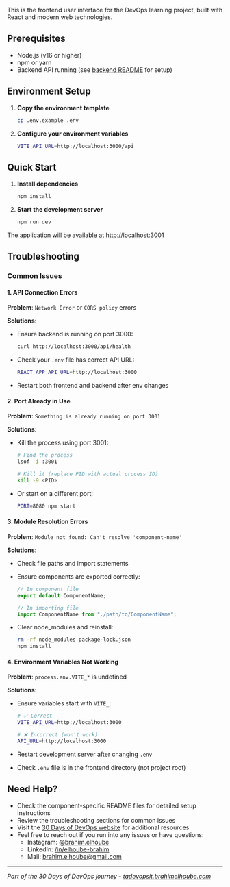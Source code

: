 This is the frontend user interface for the DevOps learning project, built with React and modern web technologies.

## Prerequisites

- Node.js (v16 or higher)
- npm or yarn
- Backend API running (see [backend README](../backend/README.md) for setup)

## Environment Setup

1. **Copy the environment template**

   ```bash
   cp .env.example .env
   ```

2. **Configure your environment variables**

   ```bash
   VITE_API_URL=http://localhost:3000/api
   ```

## Quick Start

1. **Install dependencies**

   ```bash
   npm install
   ```

2. **Start the development server**
   ```bash
   npm run dev
   ```

The application will be available at http://localhost:3001

## Troubleshooting

### Common Issues

#### 1. API Connection Errors

**Problem**: `Network Error` or `CORS policy` errors

**Solutions**:

- Ensure backend is running on port 3000:
  ```bash
  curl http://localhost:3000/api/health
  ```
- Check your `.env` file has correct API URL:
  ```bash
  REACT_APP_API_URL=http://localhost:3000
  ```
- Restart both frontend and backend after env changes

#### 2. Port Already in Use

**Problem**: `Something is already running on port 3001`

**Solutions**:

- Kill the process using port 3001:

  ```bash
  # Find the process
  lsof -i :3001

  # Kill it (replace PID with actual process ID)
  kill -9 <PID>
  ```

- Or start on a different port:
  ```bash
  PORT=8080 npm start
  ```

#### 3. Module Resolution Errors

**Problem**: `Module not found: Can't resolve 'component-name'`

**Solutions**:

- Check file paths and import statements
- Ensure components are exported correctly:

  ```javascript
  // In component file
  export default ComponentName;

  // In importing file
  import ComponentName from "./path/to/ComponentName";
  ```

- Clear node_modules and reinstall:
  ```bash
  rm -rf node_modules package-lock.json
  npm install
  ```

#### 4. Environment Variables Not Working

**Problem**: `process.env.VITE_*` is undefined

**Solutions**:

- Ensure variables start with `VITE_`:

  ```bash
  # ✅ Correct
  VITE_API_URL=http://localhost:3000

  # ❌ Incorrect (won't work)
  API_URL=http://localhost:3000
  ```

- Restart development server after changing `.env`
- Check `.env` file is in the frontend directory (not project root)

## Need Help?

- Check the component-specific README files for detailed setup instructions
- Review the troubleshooting sections for common issues
- Visit the [30 Days of DevOps website](https://tadevopsit.brahimelhoube.com) for additional resources
- Feel free to reach out if you run into any issues or have questions:
    - Instagram: [@brahim.elhoube](https://www.instagram.com/brahim.elhoube)
    - LinkedIn: [/in/elhoube-brahim](https://www.linkedin.com/in/elhoube-brahim/)
    - Mail: [brahim.elhoube@gmail.com](mailto:brahim.elhoube@gmail.com)
---

*Part of the 30 Days of DevOps journey - [tadevopsit.brahimelhoube.com](https://tadevopsit.brahimelhoube.com)*
